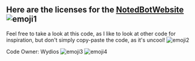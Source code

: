## Here are the licenses for the [NotedBotWebsite](https://github.com/Wydios/NotedBotWebsite/tree/main/src) ![emoji1](https://cdn.7tv.app/emote/01H879FJ6R0005HY5BSCSFHSV0/1x.avif)

Feel free to take a look at this code,
as I like to look at other code for inspiration,
but don't simply copy-paste the code, as it's uncool! ![emoji2](https://cdn.7tv.app/emote/01G1PWD2TG0003JX6YJPSC6YFR/1x.avif)

Code Owner: Wydios ![emoji3](https://cdn.7tv.app/emote/01JG4FGQYCNWN4B63W3PNMMMFM/1x.avif) ![emoji4](https://cdn.7tv.app/emote/01HM4P26CR000449DZBT4FVMA5/1x.avif)

